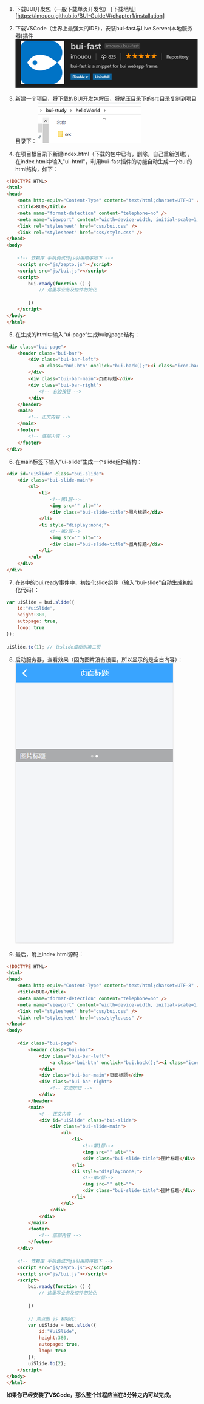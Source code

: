1. 下载BUI开发包（一般下载单页开发包）
    [下载地址][https://imouou.github.io/BUI-Guide/#/chapter1/installation]



2. 下载VSCode（世界上最强大的IDE），安装bui-fast与Live Server(本地服务器)插件
    ![](images/1.png)



3. 新建一个项目，将下载的BUI开发包解压，将解压目录下的src目录复制到项目目录下：
![](images/2.png)



4. 在项目根目录下新建index.html（下载的包中已有，删除，自己重新创建），在index.html中输入"ui-html"，利用bui-fast插件的功能自动生成一个bui的html结构，如下：
```html
<!DOCTYPE HTML>
<html>
<head>
    <meta http-equiv="Content-Type" content="text/html;charset=UTF-8" />
    <title>BUI</title>
    <meta name="format-detection" content="telephone=no" />
    <meta name="viewport" content="width=device-width, initial-scale=1, maximum-scale=1, minimum-scale=1, user-scalable=no">
    <link rel="stylesheet" href="css/bui.css" />
    <link rel="stylesheet" href="css/style.css" />
</head>
<body>

    <!-- 依赖库 手机调试的js引用顺序如下 -->
    <script src="js/zepto.js"></script>
    <script src="js/bui.js"></script>
    <script>
        bui.ready(function () {
            // 这里写业务及控件初始化
            
        })
    </script>
</body>
</html>
```



5. 在生成的html中输入“ui-page”生成bui的page结构：
```html
<div class="bui-page">
    <header class="bui-bar">
        <div class="bui-bar-left">
            <a class="bui-btn" onclick="bui.back();"><i class="icon-back"></i></a>
        </div>
        <div class="bui-bar-main">页面标题</div>
        <div class="bui-bar-right">
            <!-- 右边按钮 -->
        </div>
    </header>
    <main>
        <!-- 正文内容 -->
    </main>
    <footer>
        <!-- 底部内容 -->
    </footer>
</div>
```



6. 在main标签下输入“ui-slide”生成一个slide组件结构：
```html
<div id="uiSlide" class="bui-slide">
    <div class="bui-slide-main">
        <ul>
            <li>
                <!--第1屏-->
                <img src="" alt="">
                <div class="bui-slide-title">图片标题</div>
            </li>
            <li style="display:none;">
                <!--第2屏-->
                <img src="" alt="">
                <div class="bui-slide-title">图片标题</div>
            </li>
        </ul>
    </div>
</div>
```



7. 在js中的bui.ready事件中，初始化slide组件（输入"bui-slide"自动生成初始化代码）：
```javascript
var uiSlide = bui.slide({
    id:"#uiSlide",
    height:380,
    autopage: true,
    loop: true
});

uiSlide.to(1); // 让slide滚动到第二页
```


8. 启动服务器，查看效果（因为图片没有设置，所以显示的是空白内容）：
![](images/3.png)



9. 最后，附上index.html源码：
```html
<!DOCTYPE HTML>
<html>
<head>
    <meta http-equiv="Content-Type" content="text/html;charset=UTF-8" />
    <title>BUI</title>
    <meta name="format-detection" content="telephone=no" />
    <meta name="viewport" content="width=device-width, initial-scale=1, maximum-scale=1, minimum-scale=1, user-scalable=no">
    <link rel="stylesheet" href="css/bui.css" />
    <link rel="stylesheet" href="css/style.css" />
</head>
<body>

    <div class="bui-page">
        <header class="bui-bar">
            <div class="bui-bar-left">
                <a class="bui-btn" onclick="bui.back();"><i class="icon-back"></i></a>
            </div>
            <div class="bui-bar-main">页面标题</div>
            <div class="bui-bar-right">
                <!-- 右边按钮 -->
            </div>
        </header>
        <main>
            <!-- 正文内容 -->
            <div id="uiSlide" class="bui-slide">
                <div class="bui-slide-main">
                    <ul>
                        <li>
                            <!--第1屏-->
                            <img src="" alt="">
                            <div class="bui-slide-title">图片标题</div>
                        </li>
                        <li style="display:none;">
                            <!--第2屏-->
                            <img src="" alt="">
                            <div class="bui-slide-title">图片标题</div>
                        </li>
                    </ul>
                </div>
            </div>
        </main>
        <footer>
            <!-- 底部内容 -->
        </footer>
    </div>

    <!-- 依赖库 手机调试的js引用顺序如下 -->
    <script src="js/zepto.js"></script>
    <script src="js/bui.js"></script>
    <script>
        bui.ready(function () {
            // 这里写业务及控件初始化
            
        })

        // 焦点图 js 初始化:
        var uiSlide = bui.slide({
            id:"#uiSlide",
            height:380,
            autopage: true,
            loop: true
        });
        uiSlide.to(2);
    </script>
</body>
</html>
```



**如果你已经安装了VSCode，那么整个过程应当在3分钟之内可以完成。**